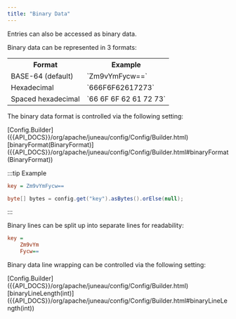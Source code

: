 ```yaml
---
title: "Binary Data"
---
```


Entries can also be accessed as binary data.

Binary data can be represented in 3 formats:

<table class="code-table">
<tr>
<th>Format</th>
<th>Example</th>
</tr>
<tr>
<td>BASE-64 (default)</td>
<td>`Zm9vYmFycw==`</td>
</tr>
<tr>
<td>Hexadecimal</td>
<td>`666F6F62617273`</td>
</tr>
<tr>
<td>Spaced hexadecimal</td>
<td>`66 6F 6F 62 61 72 73`</td>
</tr>
</table>

The binary data format is controlled via the following setting:

<tree>
<node-0><java-class>[Config.Builder]({{API_DOCS}}/org/apache/juneau/config/Config/Builder.html)</java-class></node-0>
<node-1><java-method>[binaryFormat(BinaryFormat)]({{API_DOCS}}/org/apache/juneau/config/Config/Builder.html#binaryFormat(BinaryFormat))</java-method></node-1>
</tree>

:::tip Example
```ini
key = Zm9vYmFycw==
```

```java
byte[] bytes = config.get("key").asBytes().orElse(null);
```
:::

Binary lines can be split up into separate lines for readability:

```ini
key =
    Zm9vYm
    Fycw==
```

Binary data line wrapping can be controlled via the following setting:

<tree>
<node-0><java-class>[Config.Builder]({{API_DOCS}}/org/apache/juneau/config/Config/Builder.html)</java-class></node-0>
<node-1><java-method>[binaryLineLength(int)]({{API_DOCS}}/org/apache/juneau/config/Config/Builder.html#binaryLineLength(int))</java-method></node-1>
</tree>